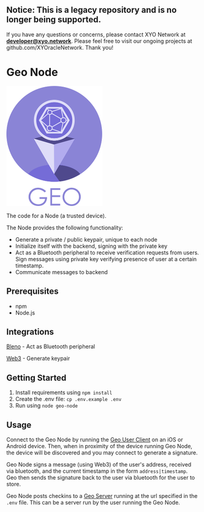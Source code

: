 ## Notice: This is a legacy repository and is no longer being supported.
If you have any questions or concerns, please contact XYO Network at **developer@xyo.network**. Please feel free to visit our ongoing projects at github.com/XYOracleNetwork. Thank you!
##

# Geo Node

![logo](https://raw.githubusercontent.com/GeoProof/geoproof.github.io/master/img/geo_3.png)

The code for a Node (a trusted device).

The Node provides the following functionality:

- Generate a private / public keypair, unique to each node
- Initialize itself with the backend, signing with the private key
- Act as a Bluetooth peripheral to receive verification requests from users. Sign messages using private key verifying presence of user at a certain timestamp.
- Communicate messages to backend

## Prerequisites
- npm
- Node.js

## Integrations

[Bleno](https://github.com/noble/bleno) - Act as Bluetooth peripheral

[Web3](https://github.com/ethereum/web3.js/) - Generate keypair

## Getting Started

1. Install requirements using `npm install`
1. Create the .env file: `cp .env.example .env`
1. Run using `node geo-node`

## Usage

Connect to the Geo Node by running the [Geo User Client](https://github.com/XYOracleNetwork/geo-user-client) on an iOS or Android device. Then, when in proximity of the device running Geo Node, the device will be discovered and you may connect to generate a signature.

Geo Node signs a message (using Web3) of the user's address, received via bluetooth, and the current timestamp in the form `address|timestamp`. Geo then sends the signature back to the user via bluetooth for the user to store.

Geo Node posts checkins to a [Geo Server](https://github.com/XYOracleNetwork/geo-server) running at the url specified in the `.env` file. This can be a server run by the user running the Geo Node.
